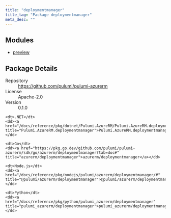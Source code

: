 ```yaml
---
title: "deploymentmanager"
title_tag: "Package deploymentmanager"
meta_desc: ""
---
```


<!-- WARNING: this file was generated by Pulumi Docs Generator. -->
<!-- Do not edit by hand unless you're certain you know what you are doing! -->



<h2 id="modules">Modules</h2>
<ul class="api">
    <li><a href="preview/" title="preview"><span class="symbol module"></span>preview</a></li>
</ul>

<h2 id="package-details">Package Details</h2>
<dl class="package-details">
	<dt>Repository</dt>
	<dd><a href="https://github.com/pulumi/pulumi-azurerm">https://github.com/pulumi/pulumi-azurerm</a></dd>
	<dt>License</dt>
	<dd>Apache-2.0</dd>
	<dt>Version</dt>
	<dd>0.1.0</dd>
</dl>



<dl class="tabular">

    <dt>.NET</dt>
    <dd><a href="/docs/reference/pkg/dotnet/Pulumi.AzureRM/Pulumi.AzureRM.deploymentmanager.html" title="Pulumi.AzureRM.deploymentmanager">Pulumi.AzureRM.deploymentmanager</a></dd>

    <dt>Go</dt>
    <dd><a href="https://pkg.go.dev/github.com/pulumi/pulumi-azurerm/sdk/go/azurerm/deploymentmanager?tab=doc#" title="azurerm/deploymentmanager">azurerm/deploymentmanager</a></dd>

    <dt>Node.js</dt>
    <dd><a href="/docs/reference/pkg/nodejs/pulumi/azurerm/deploymentmanager/#" title="@pulumi/azurerm/deploymentmanager">@pulumi/azurerm/deploymentmanager</a></dd>

    <dt>Python</dt>
    <dd><a href="/docs/reference/pkg/python/pulumi_azurerm/deploymentmanager" title="pulumi_azurerm/deploymentmanager">pulumi_azurerm/deploymentmanager</a></dd>

</dl>

